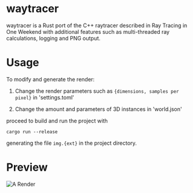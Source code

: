 # waytracer
waytracer is a Rust port of the C++ raytracer described in Ray Tracing in One Weekend with additional features such as multi-threaded ray calculations, logging and PNG output.

# Usage

To modify and generate the render:

1. Change the render parameters such as ```{dimensions, samples per pixel}``` in 'settings.toml'

2. Change the amount and parameters of 3D instances in 'world.json'

proceed to build and run the project with 

```cargo run --release```

generating the file ```img.{ext}``` in the project directory.

# Preview

![A Render](img.png "Render")

